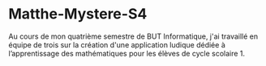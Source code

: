 # Matthe-Mystere-S4
Au cours de mon quatrième semestre de BUT Informatique, j'ai travaillé en équipe de trois sur la création d'une application ludique dédiée à l’apprentissage des mathématiques pour les élèves de cycle scolaire 1. 
